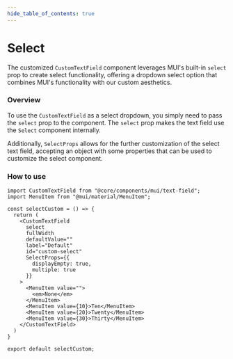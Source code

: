 ```yaml
---
hide_table_of_contents: true
---
```


# Select

The customized `CustomTextField` component leverages MUI's built-in `select` prop to create select functionality, offering a dropdown select option that combines MUI's functionality with our custom aesthetics.

### Overview

To use the `CustomTextField` as a select dropdown, you simply need to pass the `select` prop to the component. The `select` prop makes the text field use the `Select` component internally.

Additionally, `SelectProps` allows for the further customization of the select text field, accepting an object with some properties that can be used to customize the select component.

### How to use

```tsx
import CustomTextField from "@core/components/mui/text-field";
import MenuItem from "@mui/material/MenuItem";

const selectCustom = () => {
  return (
    <CustomTextField
      select
      fullWidth
      defaultValue=""
      label="Default"
      id="custom-select"
      SelectProps={{
        displayEmpty: true,
        multiple: true
      }}
    >
      <MenuItem value="">
        <em>None</em>
      </MenuItem>
      <MenuItem value={10}>Ten</MenuItem>
      <MenuItem value={20}>Twenty</MenuItem>
      <MenuItem value={30}>Thirty</MenuItem>
    </CustomTextField>
  )
}

export default selectCustom;
```
